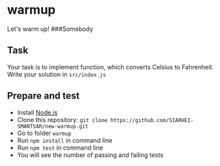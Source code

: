 # warmup
Let's warm up!
###Somebody
## Task

Your task is to implement function, which converts Celsius to Fahrenheit.
Write your solution in `src/index.js`

## Prepare and test

- Install [Node.js](https://nodejs.org/en/)
- Clone this repository: `git clone https://github.com/SIARHEI-SMANTSAR/new-warmup.git`
- Go to folder `warmup`
- Run `npm install` in command line
- Run `npm test` in command line
- You will see the number of passing and failing tests
